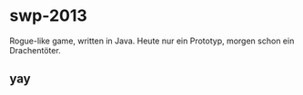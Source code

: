 swp-2013
========

Rogue-like game, written in Java. Heute nur ein Prototyp, morgen schon ein Drachentöter.

## yay
